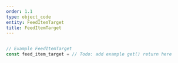 ```yaml
---
order: 1.1
type: object_code
entity: FeedItemTarget
title: FeedItemTarget
---
```


```javascript

// Example FeedItemTarget
const feed_item_target = // Todo: add example get() return here

```
